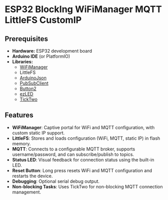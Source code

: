 # ESP32 BlockIng WiFiManager MQTT LittleFS CustomIP

## Prerequisites

- **Hardware:** ESP32 development board
- **Arduino IDE** (or PlatformIO)
- **Libraries:**
    - [WiFiManager](https://github.com/tzapu/WiFiManager)
    - LittleFS
    - [ArduinoJson](https://github.com/bblanchon/ArduinoJson)
    - [PubSubClient](https://github.com/knolleary/pubsubclient)
    - [Button2](https://github.com/LennartHennigs/Button2)
    - [ezLED](https://github.com/raphaelbs/ezLED)
    - [TickTwo](https://github.com/RobTillaart/TickTwo)

## Features

- **WiFiManager**: Captive portal for WiFi and MQTT configuration, with custom static IP support.
- **LittleFS**: Stores and loads configuration (WiFi, MQTT, static IP) in flash memory.
- **MQTT**: Connects to a configurable MQTT broker, supports username/password, and can subscribe/publish to topics.
- **Status LED**: Visual feedback for connection status using the built-in LED.
- **Reset Button**: Long press resets WiFi and MQTT configuration and restarts the device.
- **Debugging**: Optional serial debug output.
- **Non-blocking Tasks**: Uses TickTwo for non-blocking MQTT connection management.